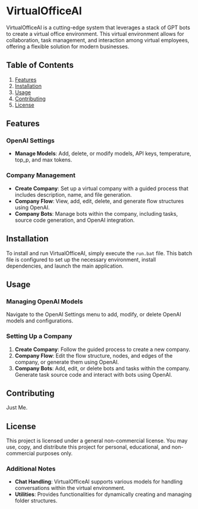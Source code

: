 # VirtualOfficeAI

VirtualOfficeAI is a cutting-edge system that leverages a stack of GPT bots to create a virtual office environment. This virtual environment allows for collaboration, task management, and interaction among virtual employees, offering a flexible solution for modern businesses.

## Table of Contents

1. [Features](#features)
2. [Installation](#installation)
3. [Usage](#usage)
4. [Contributing](#contributing)
5. [License](#license)

## Features

### OpenAI Settings

- **Manage Models**: Add, delete, or modify models, API keys, temperature, top_p, and max tokens.

### Company Management

- **Create Company**: Set up a virtual company with a guided process that includes description, name, and file generation.
- **Company Flow**: View, add, edit, delete, and generate flow structures using OpenAI.
- **Company Bots**: Manage bots within the company, including tasks, source code generation, and OpenAI integration.

## Installation

To install and run VirtualOfficeAI, simply execute the `run.bat` file. This batch file is configured to set up the necessary environment, install dependencies, and launch the main application.

## Usage

### Managing OpenAI Models

Navigate to the OpenAI Settings menu to add, modify, or delete OpenAI models and configurations.

### Setting Up a Company

1. **Create Company**: Follow the guided process to create a new company.
2. **Company Flow**: Edit the flow structure, nodes, and edges of the company, or generate them using OpenAI.
3. **Company Bots**: Add, edit, or delete bots and tasks within the company. Generate task source code and interact with bots using OpenAI.

## Contributing

Just Me.

## License

This project is licensed under a general non-commercial license. You may use, copy, and distribute this project for personal, educational, and non-commercial purposes only.

### Additional Notes

- **Chat Handling**: VirtualOfficeAI supports various models for handling conversations within the virtual environment.
- **Utilities**: Provides functionalities for dynamically creating and managing folder structures.
